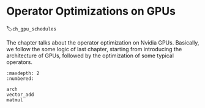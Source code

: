 # Operator Optimizations on GPUs
:label:`ch_gpu_schedules`

The chapter talks about the operator optimization on Nvidia GPUs. Basically, we follow the some logic of last chapter, starting from introducing the architecture of GPUs, followed by the optimization of some typical operators.

```toc
:maxdepth: 2
:numbered:

arch
vector_add
matmul
```
